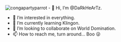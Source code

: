 ![congapartyparrot](https://github.com/user-attachments/assets/13daacb1-fa05-49df-b744-6042c0a10d26) - 👋 Hi, I’m @DaRkHeArTz.
- 👀 I’m interested in everything. 
- 🌱 I’m currently learning Klingon. 
- 💞️ I’m looking to collaborate on World Domination. 
- 📫 How to reach me, turn around... Boo 😜

<!---
DaRkZ2012/DaRkZ2012 is a ✨ special ✨ repository because its `README.md` (this file) appears on your GitHub profile.
You can click the Preview link to take a look at your changes.
--->
